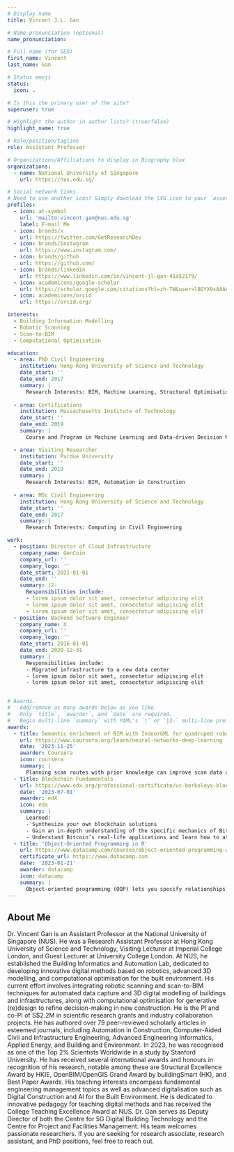 ```yaml
---
# Display name
title: Vincent J.L. Gan

# Name pronunciation (optional)
name_pronunciation: 

# Full name (for SEO)
first_name: Vincent
last_name: Gan

# Status emoji
status:
  icon: ☕️

# Is this the primary user of the site?
superuser: true

# Highlight the author in author lists? (true/false)
highlight_name: true

# Role/position/tagline
role: Assistant Professor

# Organizations/Affiliations to display in Biography blox
organizations:
  - name: National University of Singapore
    url: https://nus.edu.sg/

# Social network links
# Need to use another icon? Simply download the SVG icon to your `assets/media/icons/` folder.
profiles:
  - icon: at-symbol
    url: 'mailto:vincent.gan@nus.edu.sg'
    label: E-mail Me
  - icon: brands/x
    url: https://twitter.com/GetResearchDev
  - icon: brands/instagram
    url: https://www.instagram.com/
  - icon: brands/github
    url: https://github.com/
  - icon: brands/linkedin
    url: https://www.linkedin.com/in/vincent-jl-gan-41a52179/
  - icon: academicons/google-scholar
    url: https://scholar.google.com/citations?hl=zh-TW&user=lBQYX9sAAAAJ&view_op=list_works&sortby=pubdate
  - icon: academicons/orcid
    url: https://orcid.org/

interests:
  - Building Information Modelling
  - Robotic Scanning
  - Scan-to-BIM
  - Computational Optimisation

education:
  - area: PhD Civil Engineering
    institution: Hong Kong University of Science and Technology
    date_start: ''
    date_end: 2017
    summary: |
      Research Interests: BIM, Machine Learning, Structural Optimisation
    
  - area: Certifications
    institution: Massachusetts Institute of Technology
    date_start: ''
    date_end: 2019
    summary: |
      Course and Program in Machine Learning and Data-driven Decision Making

  - area: Visiting Researcher
    institution: Purdue University
    date_start: ''
    date_end: 2019
    summary: |
      Research Interests: BIM, Automation in Construction
    
  - area: MSc Civil Engineering
    institution: Hong Kong University of Science and Technology
    date_start: ''
    date_end: 2017
    summary: |
      Research Interests: Computing in Civil Engineering 

work:
  - position: Director of Cloud Infrastructure
    company_name: GenCoin
    company_url: ''
    company_logo: ''
    date_start: 2021-01-01
    date_end: ''
    summary: |2-
      Responsibilities include:
      - lorem ipsum dolor sit amet, consectetur adipiscing elit
      - lorem ipsum dolor sit amet, consectetur adipiscing elit
      - lorem ipsum dolor sit amet, consectetur adipiscing elit
  - position: Backend Software Engineer
    company_name: X
    company_url: ''
    company_logo: ''
    date_start: 2016-01-01
    date_end: 2020-12-31
    summary: |
      Responsibilities include:
      - Migrated infrastructure to a new data center
      - lorem ipsum dolor sit amet, consectetur adipiscing elit
      - lorem ipsum dolor sit amet, consectetur adipiscing elit


# Awards.
#   Add/remove as many awards below as you like.
#   Only `title`, `awarder`, and `date` are required.
#   Begin multi-line `summary` with YAML's `|` or `|2-` multi-line prefix and indent 2 spaces below.
awards:
  - title: Semantic enrichment of BIM with IndoorGML for quadruped robot navigation and automated 3D scanning
    url: https://www.coursera.org/learn/neural-networks-deep-learning
    date: '2023-11-25'
    awarder: Coursera
    icon: coursera
    summary: |
      Planning scan routes with prior knowledge can improve scan data quality and completeness. This paper presents a BIM-enabled approach to optimize quadruped robot navigation for automated 3D scanning. The BIM data schema is enriched with IndoorGML, integrating building geometry with spatial data to establish an indoor navigation model describing multi-scale spatial topological networks. This navigation model, which includes an enhanced greedy algorithm, optimizes quadruped robot scanning positions and traversal sequences. The scan planning optimization outperforms existing heuristic algorithms in computational efficiency, coverage, and scan point count. The BIM-enabled approach is validated on ROS and in real-world conditions with a 3D LiDAR sensor integrated with a quadruped robot. The robotic scans achieve visible coverage of 70-90% of the structure, with a fluctuation of 0.006-0.021mm compared to traditional laser scans. The findings demonstrate robotic scans as a viable way of obtaining complete and accurate point clouds, reducing human effort in traditional scanning.
  - title: Blockchain Fundamentals
    url: https://www.edx.org/professional-certificate/uc-berkeleyx-blockchain-fundamentals
    date: '2023-07-01'
    awarder: edX
    icon: edx
    summary: |
      Learned:
      - Synthesize your own blockchain solutions
      - Gain an in-depth understanding of the specific mechanics of Bitcoin
      - Understand Bitcoin’s real-life applications and learn how to attack and destroy Bitcoin, Ethereum, smart contracts and Dapps, and alternatives to Bitcoin’s Proof-of-Work consensus algorithm
  - title: 'Object-Oriented Programming in R'
    url: https://www.datacamp.com/courses/object-oriented-programming-with-s3-and-r6-in-r
    certificate_url: https://www.datacamp.com
    date: '2023-01-21'
    awarder: datacamp
    icon: datacamp
    summary: |
      Object-oriented programming (OOP) lets you specify relationships between functions and the objects that they can act on, helping you manage complexity in your code. This is an intermediate level course, providing an introduction to OOP, using the S3 and R6 systems. S3 is a great day-to-day R programming tool that simplifies some of the functions that you write. R6 is especially useful for industry-specific analyses, working with web APIs, and building GUIs.
---
```


## About Me
Dr. Vincent Gan is an Assistant Professor at the National University of Singapore (NUS). He was a Research Assistant Professor at Hong Kong University of Science and Technology, Visiting Lecturer at Imperial College London, and Guest Lecturer at University College London. At NUS, he established the Building Informatics and Automation Lab, dedicated to developing innovative digital methods based on robotics, advanced 3D modelling, and computational optimisation for the built environment. His current effort involves integrating robotic scanning and scan-to-BIM techniques for automated data capture and 3D digital modelling of buildings and infrastructures, along with computational optimisation for generative (re)design to refine decision-making in new construction. He is the PI and co-PI of S$2.2M in scientific research grants and industry collaboration projects. He has authored over 79 peer-reviewed scholarly articles in esteemed journals, including Automation in Construction, Computer-Aided Civil and Infrastructure Engineering, Advanced Engineering Informatics, Applied Energy, and Building and Environment. In 2023, he was recognised as one of the Top 2% Scientists Worldwide in a study by Stanford University. He has received several international awards and honours in recognition of his research, notable among these are Structural Excellence Award by HKIE, OpenBIM/OpenGIS Grand Award by buildingSmart (HK), and Best Paper Awards. 
His teaching interests encompass fundamental engineering management topics as well as advanced digitalisation such as Digital Construction and AI for the Built Environment. He is dedicated to innovative pedagogy for teaching digital methods and has received the College Teaching Excellence Award at NUS. Dr. Gan serves as Deputy Director of both the Centre for 5G Digital Building Technology and the Centre for Project and Facilities Management. His team welcomes passionate researchers. If you are seeking for research associate, research assistant, and PhD positions, feel free to reach out.
